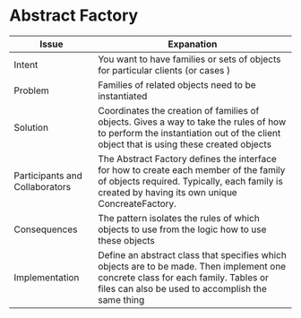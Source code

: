 # Abstract Factory 

| Issue | Expanation | 
| ----  | ----       |
|Intent | You want to have families or sets of objects for particular clients (or cases )|
| Problem | Families of related objects need to be instantiated | 
| Solution | Coordinates the creation of families of objects. Gives a way to take the rules of how to perform the instantiation out of the client object that is using these created objects |
| Participants and Collaborators | The Abstract Factory defines the interface for how to create each member of the family of objects required. Typically, each family is created by having its own unique ConcreateFactory. |
| Consequences | The pattern isolates the rules of which objects to use from the logic how to use these objects | 
| Implementation | Define an abstract class that specifies which objects are to be made. Then implement one concrete class for each family. Tables or files can also be used to accomplish the same thing |
